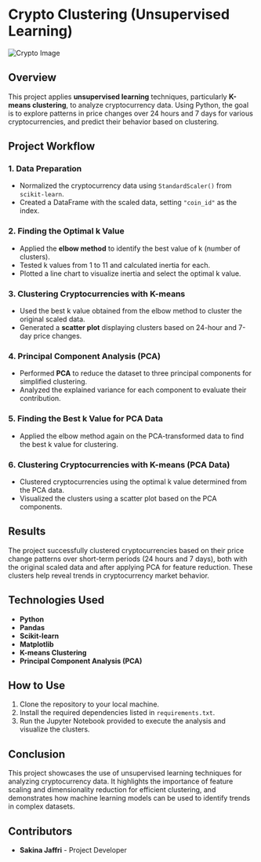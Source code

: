 # Crypto Clustering (Unsupervised Learning)

![Crypto Image](https://github.com/SakinaJaffri/Crypto_Clustering/assets/146900226/57c597d0-ac2b-4352-bd90-5e38710cc00f)

## Overview

This project applies **unsupervised learning** techniques, particularly **K-means clustering**, to analyze cryptocurrency data. Using Python, the goal is to explore patterns in price changes over 24 hours and 7 days for various cryptocurrencies, and predict their behavior based on clustering.

## Project Workflow

### 1. Data Preparation
- Normalized the cryptocurrency data using `StandardScaler()` from `scikit-learn`.
- Created a DataFrame with the scaled data, setting `"coin_id"` as the index.

### 2. Finding the Optimal k Value
- Applied the **elbow method** to identify the best value of k (number of clusters).
- Tested k values from 1 to 11 and calculated inertia for each.
- Plotted a line chart to visualize inertia and select the optimal k value.

### 3. Clustering Cryptocurrencies with K-means
- Used the best k value obtained from the elbow method to cluster the original scaled data.
- Generated a **scatter plot** displaying clusters based on 24-hour and 7-day price changes.

### 4. Principal Component Analysis (PCA)
- Performed **PCA** to reduce the dataset to three principal components for simplified clustering.
- Analyzed the explained variance for each component to evaluate their contribution.

### 5. Finding the Best k Value for PCA Data
- Applied the elbow method again on the PCA-transformed data to find the best k value for clustering.

### 6. Clustering Cryptocurrencies with K-means (PCA Data)
- Clustered cryptocurrencies using the optimal k value determined from the PCA data.
- Visualized the clusters using a scatter plot based on the PCA components.

## Results
The project successfully clustered cryptocurrencies based on their price change patterns over short-term periods (24 hours and 7 days), both with the original scaled data and after applying PCA for feature reduction. These clusters help reveal trends in cryptocurrency market behavior.

## Technologies Used
- **Python**
- **Pandas**
- **Scikit-learn**
- **Matplotlib**
- **K-means Clustering**
- **Principal Component Analysis (PCA)**

## How to Use
1. Clone the repository to your local machine.
2. Install the required dependencies listed in `requirements.txt`.
3. Run the Jupyter Notebook provided to execute the analysis and visualize the clusters.

## Conclusion
This project showcases the use of unsupervised learning techniques for analyzing cryptocurrency data. It highlights the importance of feature scaling and dimensionality reduction for efficient clustering, and demonstrates how machine learning models can be used to identify trends in complex datasets.

## Contributors
- **Sakina Jaffri** - Project Developer
